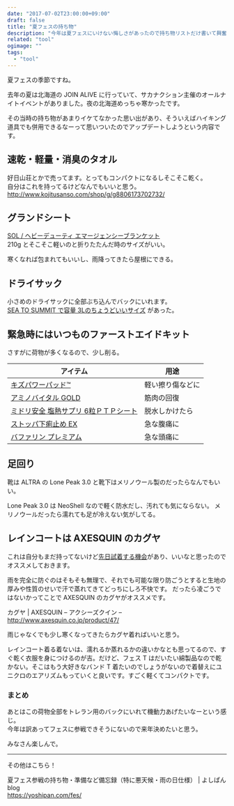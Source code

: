 ```yaml
---
date: "2017-07-02T23:00:00+09:00"
draft: false
title: "夏フェスの持ち物"
description: "今年は夏フェスにいけない悔しさがあったので持ち物リストだけ書いて興奮を押さえました。"
related: "tool"
ogimage: ""
tags:
  - "tool"
---
```


<!--more-->

夏フェスの季節ですね。

去年の夏は北海道の JOIN ALIVE に行っていて、サカナクション主催のオールナイトイベントがありました。夜の北海道めっちゃ寒かったです。

その当時の持ち物があまりイケてなかった思い出があり、そういえばハイキング道具でも併用できるなーって思いついたのでアップデートしようという内容です。

## 速乾・軽量・消臭のタオル

好日山荘とかで売ってます。とってもコンパクトになるしそこそこ乾く。  
自分はこれを持ってるけどなんでもいいと思う。  
<http://www.kojitusanso.com/shop/g/g8806173702732/>

## グランドシート

[SOL / ヘビーデューティ エマージェンシーブランケット](http://amzn.to/2t8TgG0)  
210g とそこそこ軽いのと折りたたんだ時のサイズがいい。

寒くなれば包まれてもいいし、雨降ってきたら屋根にできる。

## ドライサック

小さめのドライサックに全部ぶち込んでバックにいれます。  
[SEA TO SUMMIT で容量 3Lのちょうどいいサイズ](http://amzn.to/2sEmyZo) があった。


## 緊急時にはいつものファーストエイドキット

さすがに荷物が多くなるので、少し削る。

| アイテム | 用途 |
| ------ | ------ |
| [キズパワーパッド&trade;](http://amzn.to/2uhDBTa) | 軽い擦り傷などに |
| [アミノバイタル GOLD ](http://amzn.to/2uhn1Tk) | 筋肉の回復 |
| [ミドリ安全 塩熱サプリ 6粒ＰＴＰシート](http://amzn.to/2tigAQ3) | 脱水しかけたら |
| [ストッパ下痢止め EX](http://stoppa.lion.co.jp/product/stoppa/) | 急な腹痛に |
| [バファリン プレミアム](http://www.bufferin.net/premium/) | 急な頭痛に |

## 足回り

靴は ALTRA の Lone Peak 3.0 と靴下はメリノウール製のだったらなんでもいい。

Lone Peak 3.0 は NeoShell なので軽く防水だし、汚れても気にならない。
メリノウールだったら濡れても足が冷えない気がしてる。

## レインコートは AXESQUIN のカグヤ

これは自分もまだ持ってないけど[先日試着する機会](http://www.utility-outdoor.com/2017/07/02/33635)があり、いいなと思ったのでオススメしておきます。

雨を完全に防ぐのはそもそも無理で、それでも可能な限り防ごうとすると生地の厚みや性質のせいで汗で蒸れてきてどっちにしろ不快です。
だったら凌ごうではないかってことで AXESQUIN のカグヤがオススメです。

カグヤ | AXESQUIN – アクシーズクイン –
<http://www.axesquin.co.jp/product/47/>

雨じゃなくでも少し寒くなってきたらカグヤ着ればいいと思う。

レインコート着る着ないは、濡れるか蒸れるかの違いかなとも思ってるので、すぐ乾く衣服を身につけるのが吉。だけど、フェス T はだいたい綿製品なので乾かない。そこはもう大好きなバンド T 着たいのでしょうがないので着替えにユニクロのエアリズムもっていくと良いです。すごく軽くてコンパクトです。


### まとめ

あとはこの荷物全部をトレラン用のバックにいれて機動力あげたいなーという感じ。  
今年は訳あってフェスに参戦できそうにないので来年決めたいと思う。

みなさん楽しんで。

---

その他はこちら！

夏フェス参戦の持ち物・準備など備忘録（特に悪天候・雨の日仕様） | よしぱんblog  
<https://yoshipan.com/fes/>
